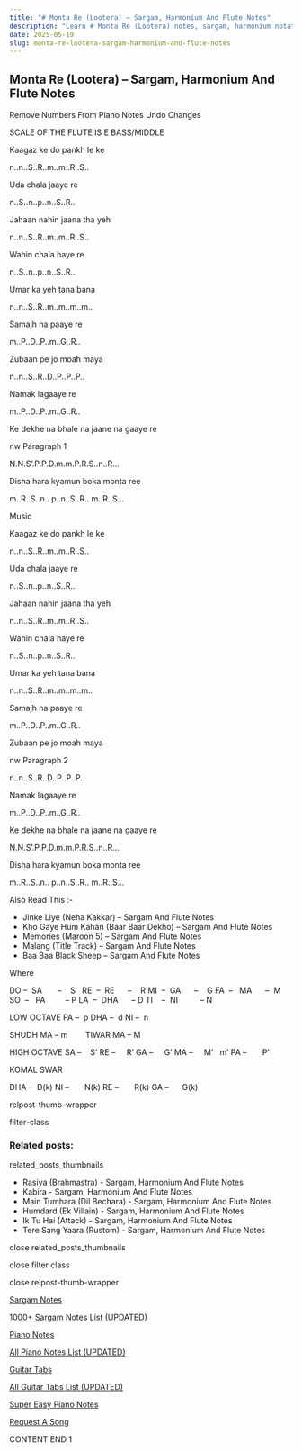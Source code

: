 ```yaml
---
title: "# Monta Re (Lootera) – Sargam, Harmonium And Flute Notes"
description: "Learn # Monta Re (Lootera) notes, sargam, harmonium notations and flute notes. Easy step-by-step tutorial for beginners."
date: 2025-05-19
slug: monta-re-lootera-sargam-harmonium-and-flute-notes
---
```


## Monta Re (Lootera) – Sargam, Harmonium And Flute Notes

Remove Numbers From Piano Notes
Undo Changes

SCALE OF THE FLUTE IS E BASS/MIDDLE

Kaagaz ke do pankh le ke

n..n..S..R..m..m..R..S..

Uda chala jaaye re

n..S..n..p..n..S..R..

Jahaan nahin jaana tha yeh

n..n..S..R..m..m..R..S..

Wahin chala haye re

n..S..n..p..n..S..R..

Umar ka yeh tana bana

n..n..S..R..m..m..m..m..

Samajh na paaye re

m..P..D..P..m..G..R..

Zubaan pe jo moah maya

n..n..S..R..D..P..P..P..

Namak lagaaye re

m..P..D..P..m..G..R..

Ke dekhe na bhale na jaane na gaaye re

nw Paragraph 1

N.N.S’.P.P.D.m.m.P.R.S..n..R…

Disha hara kyamun boka monta ree

m..R..S..n.. p..n..S..R.. m..R..S…

Music

Kaagaz ke do pankh le ke

n..n..S..R..m..m..R..S..

Uda chala jaaye re

n..S..n..p..n..S..R..

Jahaan nahin jaana tha yeh

n..n..S..R..m..m..R..S..

Wahin chala haye re

n..S..n..p..n..S..R..

Umar ka yeh tana bana

n..n..S..R..m..m..m..m..

Samajh na paaye re

m..P..D..P..m..G..R..

Zubaan pe jo moah maya

nw Paragraph 2

n..n..S..R..D..P..P..P..

Namak lagaaye re

m..P..D..P..m..G..R..

Ke dekhe na bhale na jaane na gaaye re

N.N.S’.P.P.D.m.m.P.R.S..n..R…

Disha hara kyamun boka monta ree

m..R..S..n.. p..n..S..R.. m..R..S…

Also Read This :-

* Jinke Liye (Neha Kakkar) – Sargam And Flute Notes
* Kho Gaye Hum Kahan (Baar Baar Dekho) – Sargam And Flute Notes
* Memories (Maroon 5) – Sargam And Flute Notes
* Malang (Title Track) – Sargam And Flute Notes
* Baa Baa Black Sheep – Sargam And Flute Notes

Where

DO –  SA       –    S  
RE  –  RE      –    R
MI  –  GA      –    G
FA  –   MA      –  M
SO  –   PA         – P
LA  –  DHA      – D
TI    –  NI          – N

LOW OCTAVE
PA –  p
DHA –  d
NI –  n

SHUDH MA – m        TIWAR MA – M

HIGH OCTAVE
SA –    S’
RE –     R’
GA –     G’
MA –     M’   m’
PA –       P’

KOMAL SWAR

DHA –  D(k)
NI –       N(k)
RE –       R(k)
GA –      G(k)

relpost-thumb-wrapper

filter-class

### Related posts:

related_posts_thumbnails

* Rasiya (Brahmastra) - Sargam, Harmonium And Flute Notes
* Kabira - Sargam, Harmonium And Flute Notes
* Main Tumhara (Dil Bechara) - Sargam, Harmonium And Flute Notes
* Humdard (Ek Villain) - Sargam, Harmonium And Flute Notes
* Ik Tu Hai (Attack) - Sargam, Harmonium And Flute Notes
* Tere Sang Yaara (Rustom) - Sargam, Harmonium And Flute Notes

close related_posts_thumbnails

close filter class

close relpost-thumb-wrapper

[Sargam Notes](/sargam-notes.html)

[1000+ Sargam Notes List (UPDATED)](/all-songs-list-sargam-notes.html)

[Piano Notes](/piano-notes.html)

[All Piano Notes List (UPDATED)](/all-songs-list-piano-notes.html)

[Guitar Tabs](/guitar-tabs.html)

[All Guitar Tabs List (UPDATED)](/all-songs-list-guitar-tabs.html)

[Super Easy Piano Notes](https://studywall.in/)

[Request A Song](/request-a-song.html)

CONTENT END 1

